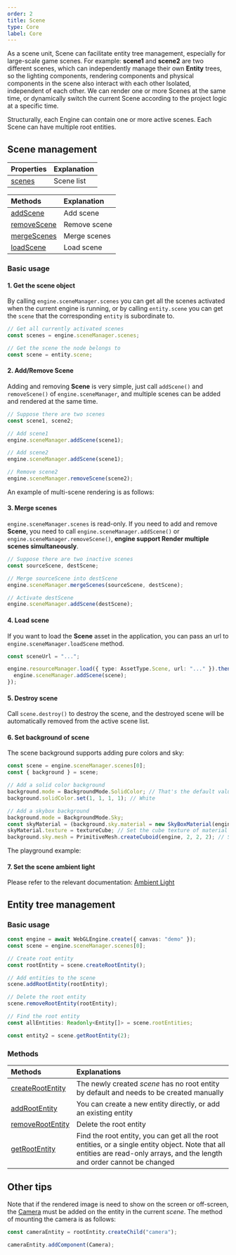 ```yaml
---
order: 2
title: Scene
type: Core
label: Core
---
```


As a scene unit, Scene can facilitate entity tree management, especially for large-scale game scenes. For example: **scene1** and **scene2** are two different scenes, which can independently manage their own **Entity** trees, so the lighting components, rendering components and physical components in the scene also interact with each other Isolated, independent of each other. We can render one or more Scenes at the same time, or dynamically switch the current Scene according to the project logic at a specific time.

Structurally, each Engine can contain one or more active scenes. Each Scene can have multiple root entities.

## Scene management

| Properties                                         | Explanation     |
| :------------------------------------------------- | :-------------- |
| [scenes](${api}core/SceneManager#scenes) | Scene list |

| Methods                                            | Explanation  |
| :------------------------------------------------- | :----------- |
| [addScene](${api}core/SceneManager#addScene) | Add scene |
| [removeScene](${api}core/SceneManager#removeScene) | Remove scene |
| [mergeScenes](${api}core/SceneManager#mergeScenes) | Merge scenes |
| [loadScene](${api}core/SceneManager#loadScene)     | Load scene   |

### Basic usage

#### 1. Get the scene object

By calling `engine.sceneManager.scenes` you can get all the scenes activated when the current engine is running, or by calling `entity.scene` you can get the `scene` that the corresponding `entity` is subordinate to.

```typescript
// Get all currently activated scenes
const scenes = engine.sceneManager.scenes;

// Get the scene the node belongs to
const scene = entity.scene;
```

#### 2. Add/Remove Scene

Adding and removing **Scene** is very simple, just call `addScene()` and `removeScene()` of `engine.sceneManager`, and multiple scenes can be added and rendered at the same time.

```typescript
// Suppose there are two scenes
const scene1, scene2;

// Add scene1
engine.sceneManager.addScene(scene1);

// Add scene2
engine.sceneManager.addScene(scene1);

// Remove scene2
engine.sceneManager.removeScene(scene2);
```

An example of multi-scene rendering is as follows:

<playground src="multi-scene.ts"></playground>

#### 3. Merge scenes

`engine.sceneManager.scenes` is read-only. If you need to add and remove **Scene**, you need to call `engine.sceneManager.addScene()` or `engine.sceneManager.removeScene()`, **engine support Render multiple scenes simultaneously**.

```typescript
// Suppose there are two inactive scenes
const sourceScene, destScene;

// Merge sourceScene into destScene
engine.sceneManager.mergeScenes(sourceScene, destScene);

// Activate destScene
engine.sceneManager.addScene(destScene);
```

#### 4. Load scene

If you want to load the **Scene** asset in the application, you can pass an url to `engine.sceneManager.loadScene` method.

```typescript
const sceneUrl = "...";

engine.resourceManager.load({ type: AssetType.Scene, url: "..." }).then(scene=>{
  engine.sceneManager.addScene(scene);
});
```

#### 5. Destroy scene

Call `scene.destroy()` to destroy the scene, and the destroyed scene will be automatically removed from the active scene list.

#### 6. Set background of scene

The scene background supports adding pure colors and sky:

```typescript
const scene = engine.sceneManager.scenes[0];
const { background } = scene;

// Add a solid color background
background.mode = BackgroundMode.SolidColor; // That's the default value of mode
background.solidColor.set(1, 1, 1, 1); // White

// Add a skybox background
background.mode = BackgroundMode.Sky;
const skyMaterial = (background.sky.material = new SkyBoxMaterial(engine)); // Set the material of skybox
skyMaterial.texture = textureCube; // Set the cube texture of material
background.sky.mesh = PrimitiveMesh.createCuboid(engine, 2, 2, 2); // Set the mesh of the skybox
```

The playground example:

<playground src="background.ts"></playground>

#### 7. Set the scene ambient light

Please refer to the relevant documentation: [Ambient Light](${docs}ambient-light)

## Entity tree management

### Basic usage

```typescript
const engine = await WebGLEngine.create({ canvas: "demo" });
const scene = engine.sceneManager.scenes[0];

// Create root entity
const rootEntity = scene.createRootEntity();

// Add entities to the scene
scene.addRootEntity(rootEntity);

// Delete the root entity
scene.removeRootEntity(rootEntity);

// Find the root entity
const allEntities: Readonly<Entity[]> = scene.rootEntities;

const entity2 = scene.getRootEntity(2);
```

### Methods

| Methods | Explanations |
| :-- | :-- |
| [createRootEntity](${api}core/Scene#createRootEntity) | The newly created _scene_ has no root entity by default and needs to be created manually |
| [addRootEntity](${api}core/Scene#addRootEntity) | You can create a new entity directly, or add an existing entity |
| [removeRootEntity](${api}core/Scene#removeRootEntity) | Delete the root entity |
| [getRootEntity](${api}core/Scene#getRootEntity) | Find the root entity, you can get all the root entities, or a single entity object. Note that all entities are read-only arrays, and the length and order cannot be changed |

## Other tips

Note that if the rendered image is need to show on the screen or off-screen, the [Camera](${api}core/Camera) must be added on the entity in the current _scene_. The method of mounting the camera is as follows:

```typescript
const cameraEntity = rootEntity.createChild("camera");

cameraEntity.addComponent(Camera);
```
